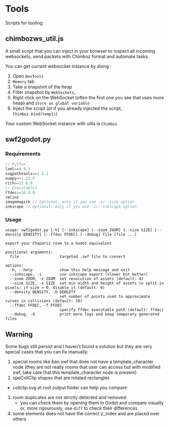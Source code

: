 # Tools
Scripts for tooling

## chimbozws_util.js
A small script that you can inject in your browser to inspect all incoming websockets, send packets with Chimboz format and automate tasks.

You can get current websocket instance by doing :
1. Open `DevTools`
2. `Memory` tab
3. Take a snapshot of the heap
4. Filter snapshot by `WebSockets`,
5. Right click on the WebSocket (often the first one you see that uses more heap) and `Store as global variable`
6. Inject the script (or if you already injected the script, `Chimboz.bind(temp1)`)

Your custom WebSocket instance with utils is `Chimboz`.

## swf2godot.py
### Requirements
```js
// Python
lxml==4.9.1
svgpathtools==1.5.1
numpy==1.23.5
rich==12.6.0
// Executables
ffdec>=16.0.0
rmlint
imagemagick // Optional; only if you use -s/--size option 
inkscape // Optional; only if you use -i/--inkscape option
```
### Usage
```
usage: swf2godot.py [-h] [--inkscape] [--zoom ZOOM] [--size SIZE] [--density DENSITY] [--ffdec FFDEC] [--debug] file [file ...]

export your Chapatiz room to a Godot equivalent

positional arguments:
  file                  targeted .swf file to convert

options:
  -h, --help            show this help message and exit
  --inkscape, -i        use inkscape export (slower but better)
  --zoom ZOOM, -z ZOOM  set resolution of assets (default: 4)
  --size SIZE, -s SIZE  set min width and height of assets to split in pixels; if size = 0, disable it (default: 0)
  --density DENSITY, -D DENSITY
                        set number of points used to approximate curves in collisions (default: 10)
  --ffdec FFDEC, -f FFDEC
                        specify ffdec executable path (default: ffdec)
  --debug, -d           print more logs and keep temporary generated files
```
## Warning
Some bugs still persist and I haven't found a solution but they are very special cases that you can fix manually:
1. special rooms like ban.swf that does not have a template_character node (they are not really rooms that user can access but with modified swf, take care that this template_character node is present)
2. speCollClip shapes that are rotated rectangles
  - collclip.svg at root output folder can help you compare
3. room duplicates are not strictly detected and removed
   - you can check them by opening them in Godot and compare visually or, more rigourously, use `diff` to check their differences
4. some elements does not have the correct z_index and are placed over others